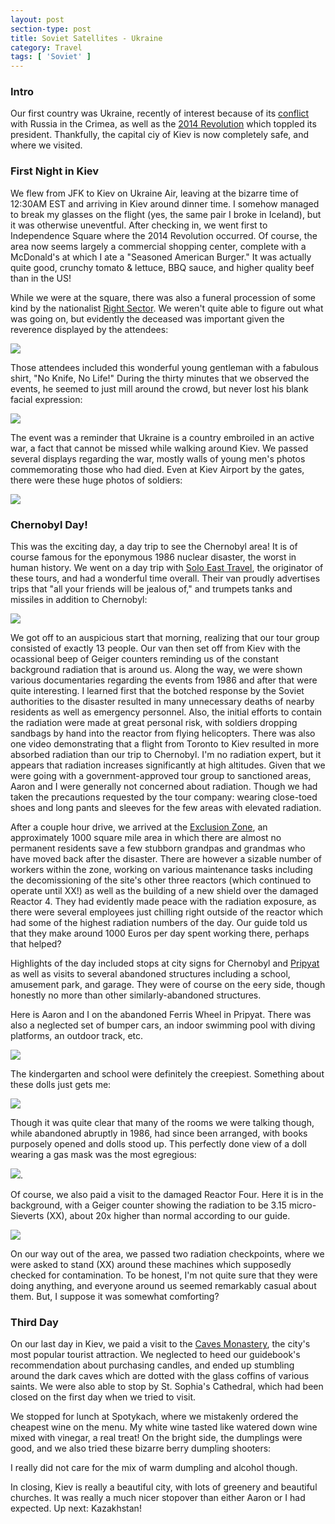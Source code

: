 ```yaml
---
layout: post
section-type: post
title: Soviet Satellites - Ukraine
category: Travel
tags: [ 'Soviet' ]
---
```


### Intro

Our first country was Ukraine, recently of interest because of its
[conflict](https://en.wikipedia.org/wiki/Annexation_of_Crimea_by_the_Russian_Federation)
with Russia in the Crimea, as well as the
[2014 Revolution](https://en.wikipedia.org/wiki/2014_Ukrainian_revolution)
which toppled its president. Thankfully, the capital ciy of Kiev is now completely
safe, and where we visited.

### First Night in Kiev

We flew from JFK to Kiev on Ukraine Air, leaving at the bizarre time of 12:30AM EST and
arriving in Kiev around dinner time. I somehow managed to break my glasses on the flight
(yes, the same pair I broke in Iceland), but it was otherwise uneventful.
After checking in, we went first to
Independence Square where the 2014 Revolution occurred. Of course, the area
now seems largely a commercial shopping center, complete with a McDonald's
at which I ate a "Seasoned American Burger." It was actually quite good,
crunchy tomato & lettuce, BBQ sauce, and higher quality beef than in the US!

While we were at the square, there was also a funeral procession of some
kind by the nationalist [Right Sector](https://en.wikipedia.org/wiki/Right_Sector).
We weren't quite able to figure
out what was going on, but evidently the deceased was important given the
reverence displayed by the attendees:

![](https://dl.dropboxusercontent.com/s/wshdwfppswpp4ep/P6030362.JPG?dl=0)

Those attendees included this wonderful young gentleman with a fabulous
shirt, "No Knife, No Life!" During the thirty minutes that we observed
the events, he seemed to just mill around the crowd, but never lost
his blank facial expression:

![](https://dl.dropboxusercontent.com/s/zrvsmkicktkrern/P6030354.JPG?dl=0)

The event was a reminder that Ukraine is a country embroiled in an active
war, a fact that cannot be missed while walking around Kiev. We passed
several displays regarding the war, mostly walls of young men's photos
commemorating those who had died. Even at Kiev Airport by the gates, there
were these huge photos of soldiers:

![](CELLPHONEXX)

### Chernobyl Day!

This was the exciting day, a day trip to see the Chernobyl area!
It is of course famous for the eponymous 1986 nuclear disaster,
the worst in human history.
We went on a day trip with [Solo East Travel](http://www.tourkiev.com/),
the originator of these tours, and had a wonderful time overall.
Their van proudly advertises trips that "all your friends will be jealous of,"
and trumpets tanks and missiles in addition to Chernobyl:

![](https://www.dropbox.com/s/gw5r4tyeu94ejt8/P6040420.JPG?dl=0)

We got off to an auspicious start that morning,
realizing that our tour group consisted of exactly 13 people. 
Our van then set off from Kiev with the ocassional beep
of Geiger counters reminding us of the constant
background radiation that is around us.
Along the way, we were shown various documentaries regarding the events from
1986 and after that were quite interesting. I learned first
that the botched response by the Soviet authorities to the disaster
resulted in many unnecessary deaths of nearby residents as well as emergency
personnel. Also, the initial efforts to contain the radiation were made
at great personal risk, with soldiers dropping sandbags by hand into the reactor
from flying helicopters. There was also one video demonstrating that a flight from
Toronto to Kiev resulted in more absorbed radiation than our trip to
Chernobyl. I'm no radiation expert, but it appears that radiation increases
significantly at high altitudes.
Given that we were going with a government-approved tour group to
sanctioned areas, Aaron and I were generally not concerned about radiation.
Though we had taken the precautions requested by the tour company: wearing
close-toed shoes and long pants and sleeves for the few areas with
elevated radiation. 

After a couple hour drive, we arrived at the
[Exclusion Zone](https://en.wikipedia.org/wiki/Chernobyl_Exclusion_Zone),
an approximately 1000 square mile area in which
there are almost no permanent residents save a few stubborn grandpas
and grandmas who have moved back after the disaster.
There are however a sizable number of workers within the zone,
working on various maintenance tasks including the decomissioning of the
site's other three reactors (which continued to operate until XX!)
as well as the building of a new shield over the damaged Reactor 4.
They had evidently made peace with the radiation exposure, as there were several
employees just chilling right outside of the reactor which had some
of the highest radiation numbers of the day. Our guide told us that they
make around 1000 Euros per day spent working there, perhaps that helped?


Highlights of the day included stops at city signs for Chernobyl and
[Pripyat](https://en.wikipedia.org/wiki/Pripyat)
as well as visits to several abandoned structures including a school, amusement
park, and garage. They were of course on the eery side, though honestly no more
than other similarly-abandoned structures.

Here is Aaron and I on the abandoned Ferris Wheel in Pripyat.
There was also a neglected
set of bumper cars, an indoor swimming pool with diving platforms, an outdoor
track, etc.

![](https://www.dropbox.com/s/645m8hnvq7p4cyq/P6040442.JPG?dl=0)

The kindergarten and school were definitely the creepiest. Something about
these dolls just gets me:

![](https://www.dropbox.com/s/su0r5wtpsr6etlo/P6040394.JPG?dl=0)

Though it was quite clear that many of the rooms we were talking though,
while abandoned abruptly in 1986, had since been arranged, with books
purposely opened and dolls stood up. This perfectly done view of a doll
wearing a gas mask was the most egregious:

![](XX).

Of course, we also paid a visit to the damaged Reactor Four. Here it is
in the background, with a Geiger counter showing the radiation to be 3.15
micro-Sieverts (XX), about 20x higher than normal according to our guide.

![](416XX)

On our way out of the area, we passed two radiation checkpoints, where we
were asked to stand (XX) around these machines which supposedly checked
for contamination. To be honest, I'm not quite sure that they were doing anything,
and everyone around us seemed remarkably casual about them. But, I suppose
it was somewhat comforting?

### Third Day

On our last day in Kiev, we paid a visit to the
[Caves Monastery](XX),
the city's most popular tourist attraction. We neglected to heed our guidebook's
recommendation about purchasing candles, and ended up stumbling around the dark
caves which are dotted with the glass coffins of various saints. We were also
able to stop by St. Sophia's Cathedral, which had been closed on the first day
when we tried to visit. 

We stopped for lunch at Spotykach, where we mistakenly ordered the cheapest wine
on the menu. My white wine tasted like watered down wine mixed with vinegar, a real
treat! On the bright side, the dumplings were good, and we also tried these bizarre
berry dumpling shooters:

I really did not care for the mix of warm dumpling and alcohol though.

In closing, Kiev is really a beautiful city, with lots of greenery and beautiful
churches. It was really a much nicer stopover than either Aaron or I had expected.
Up next: Kazakhstan!